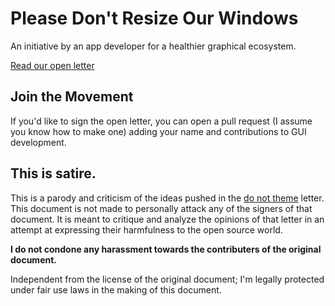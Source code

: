 # Please Don't Resize Our Windows

An initiative by an app developer for a healthier graphical ecosystem.

[Read our open letter](https://oliverkwebb.github.io/do-not-resize)

## Join the Movement

If you'd like to sign the open letter, you can open a pull request (I assume you know how to make one) adding your name and contributions to GUI development.

## This is satire.

This is a parody and criticism of the ideas pushed in the [do not theme](https://github.com/do-not-theme/do-not-theme.github.io) letter.
This document is not made to personally attack any of the signers of that document. It is meant to critique and analyze the opinions of that letter
in an attempt at expressing their harmfulness to the open source world.

**I do not condone any harassment towards the contributers of the original document.**

Independent from the license of the original document; I'm legally protected under fair use laws in the making of this document.

